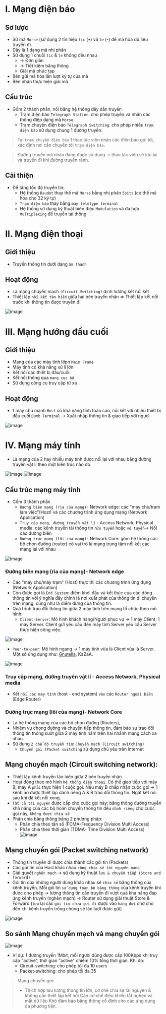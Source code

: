 # I. Mạng điện báo
## Sơ lược
- Sử mã `Morse` (sử dụng 2 tín hiệu  `tic` (•) và `te` (**-**) để mã hóa dữ liệu truyền đi.
- Đây là 1 dạng mã nhị phân
- Sử dụng 1 chuỗi `tic` & `te` không đều nhau
  - -> Đơn giản
  - -> Tiết kiệm băng thông
  - Giải mã phức tạp 
- Bên gửi mã hóa lần lượt ký tự của mã
- Bên nhận thực hiện giải mã
## Cấu trúc
- Gồm 2 thành phần, nối bằng hệ thống dây dẫn truyền
  - Trạm điện báo `Telegraph Station`: cho phép truyền và nhận các thông điệp dạng mã `Morse`
  - Trạm chuyển điện báo `Telegraph Switching`: cho phép nhiều `trạm điện báo` sử dụng chung 1 đường truyền.
> Tại `trạm chuyển điện báo` 1 thao tác viên nhận các điện báo gửi tới, xác định nơi cần chuyển tới `trạm điện báo`.

> Đường truyền nơi nhận đang được sử dụng -> thao tác viên sẽ lưu lại và truyền đi khi đường truyền rãnh.
## Cải thiện
- Để tăng tốc độ truyền tin:
  - Hệ thống `Baudot` thay thế mã `Morse` bằng nhị phân `5bits` (có thể mã hóa cho 32 ký tự)
  - `Trạm điện báo` thay bằng `máy teletype terminal`
  - Hệ thống sử dụng kỹ thuật biến điệu `Modulation` và đa hợp `Multiplexing` để truyền tải thông 
# II. Mạng điện thoại
## Giới thiệu
- Truyền thông tin dưới dạng `âm thanh`
## Hoạt động
- Là mạng chuyển mạch `(Circuit Switching)` định hướng kết nối kết
- Thiết lập `nối kết tận hiến` giữa hai bên truyền nhận
=> Thiết lập kết nối trước khi thông tin được truyền đi

![image](https://user-images.githubusercontent.com/88178841/148788217-d34e3aa2-fcde-4991-b03d-01478b971c4e.png)
# III. Mạng hướng đầu cuối
## Giới thiệu
- Mạng của các máy tính lớpn `Main Frame`
- Máy tính có khả năng xử lí lớn
- Kết nối các thiết bị đầu/cuối
- Kết nối thông qua `mạng cục bộ`
- Sử dụng công cụ truy cập từ xa
## Hoạt động
- 1 máy chủ mạnh `Host` có khả năng tính toán cao, nối kết với nhiều thiết bị đầu cuối `Dumb Terminal`
-> Xuất nhập thông tin & giao tiếp với người 

![image](https://user-images.githubusercontent.com/88178841/148789804-db7458b9-b14c-4098-8ed9-ee8f825cfbdc.png)

# IV. Mạng máy tính
- Là mạng của 2 hay nhiều máy tính được nối lại với nhau bằng đường truyền vật lí theo một kiến trúc nào đó.

![image](https://user-images.githubusercontent.com/88178841/148792310-f6f8e1a0-5b1d-49c4-9bf6-27766ebb166f.png)
![image](https://user-images.githubusercontent.com/88178841/148792352-b8fa7e13-b7d8-44f5-8cab-c174ab50739c.png)

## Cấu trúc mạng máy tính
- Gồm 3 thành phần
  - `Đường biên mạng (rìa của mạng)`- Network edge: các "máy chủ/trạm làm việc"(Host) và các chương trình ứng dụng mạng (Network Application)
  -  `Truy cập mạng, đường truyền vật lí` - Access Network, Physical media: các kênh truyền tải thông tin `hữu tuyến` hoặc `vô tuyến`-> Nối các đường biên
  -  `Đường trục mạng (lõi của mạng)`- Network Core: gồm hệ thống các bộ chọn đường (router) có vai trò là mạng trung tâm nối kết các mạng lại với nhau

![image](https://user-images.githubusercontent.com/88178841/148796357-28e5ac8a-5c1e-4a9c-bd04-6e147a62e4d5.png)

### Đường biên mạng (rìa của mạng)- Network edge
- Các "máy chủ/máy trạm" (Host) thực thi các chương trình ứng dụng (Network Application)
- Còn được gọi là `End System`: điểm khởi đầu và kết thúc của các dòng thông tin với ý nghĩa đây chính là nơi xuất phát của thông tin di chuyển trên mạng, cũng như là điểm dừng của thông tin.
- Quá trình trao đổi thông tin giữa 2 máy tính trên mạng tổ chức theo mô hình:
  - `Client-Server`: Mô hình khách hàng/Người phục vụ
-> 1 máy Client; 1 máy Server. Client gửi yêu cầu đến máy tính Server yêu cầu Server thực hiện công việc.

![image](https://user-images.githubusercontent.com/88178841/148801962-fb875df9-0cec-491f-ae43-dd24cb5bc031.png)

  - `Peer-to-peer`: Mô hình ngang
 -> 1 máy tính vừa là Client vùa là Server. Một số ứng dụng như: [Gnutella](https://filegi.com/tech-term/gnutella-92/), KaZaA.
 
  ![image](https://user-images.githubusercontent.com/88178841/148926476-20da7664-18f1-4fcf-9fd8-fde42be6df3f.png)

### Truy cập mạng, đường truyền vật lí - Access Network, Physical media
- Kết `nối các máy tính` (host - end system) `vào` các `Router ngoài biên` (Edge Router)
### Đường trục mạng (lõi của mạng)- Network Core
- Là hệ thống mạng của các bộ chọn đường (Routers),
- Nhiệm vụ chọng đường và chuyển tiếp thông tin, đảm bảo sự trao đổi thông tin thông suốt giữa 2 máy tính nằm trên hai nhánh mạng cách xa nhau.
- Sử dụng `2 chế độ truyền tin`:
    `Chuyển mạch (Circuit switching)`
   - `Chuyển gói (Packet switching` sử dụng chủ yêu trên Internet
## Mạng chuyển mạch (Circuit switching network):
- Thiết lập kênh truyền tận hiến giữa 2 bên truyền nhận.
- Hoạt động theo mô hình `hệ thống điện thoại`. Có thể giao tiếp với máy B, máy A `phải` thực hiện 1 cuộc gọi. Nếu máy B chấp nhận cuộc gọi -> 1 kênh ảo được thiết lập dành riêng A & B trao đổi thông tin. Ngắt kết nối sau khi đã kết nối xong.
- `Tất cả tài nguyên` được cấp cho cuộc gọi này: băng thông đường truyền khả năng của các bộ hoán chuyển thông tin đều `dành riêng` cho cuộc gọi này, `không được chia sẻ`
- Phân chia băng thông bằng 2 phương pháp:
  - Phân chia theo tần số (FDMA-Frequency Division Multi Access)
  - Phân chia theo thời gian (TDMA- Time Division Multi Access) 
![image](https://user-images.githubusercontent.com/88178841/149615013-f9ef77bc-f560-4fa0-bae7-0d1f7ca21fdf.png)

## Mạng chuyển gói (Packet switching network)
- Thông tin truyền đi được chia thành các gói tin (Packets)
- Các gói tin của Host khác nhau `cùng chia sẻ tài nguyên mạng`
- Giải quyết `nghẽn mạch` -> sử dụng kỹ thuật `lưu & chuyển tiếp (Store and forward)`
- Gói tin của những người dùng khác nhau sẽ `chia sẻ` băng thông của kênh truyền. Mỗi gói tin `sử dụng toàn bộ băng thông` của kênh truyền khi được cho phép -> lượng thông tin cần truyền đi vượt quá khả năng đáp ứng kênh truyền (nghẽn mạch) -> Router sử dụng giải thuật Store & Forward (`lưu` lại các `gói tin chưa gửi đi` được vào `hàng đợi` chờ cho đến khi kênh truyền trống chúng sẽ lần lượt được gửi)

![image](https://user-images.githubusercontent.com/88178841/149615515-0a0fd3c2-ccb3-41ae-a695-2ae7916be957.png)

## So sánh Mạng chuyển mạch và mạng chuyển gói
![image](https://user-images.githubusercontent.com/88178841/149615579-2a5c2b45-26f9-4f64-8a17-d2ab96703e53.png)

- Ví dụ: 1 đường truyền 1Mbit, mỗi người dùng được cấp 100Kbps khi truy cập "active", thời gian "active" chiếm 10% tổng thời gian. Khi đó:
   -  Circuit-switching: cho phép tối đa 10 users
   -  Packet-switching: cho phép tối đa 35 

> Mạng chuyển gói:
>   -  Thích hợp lưu lượng thông tin lớn, cơ chế chia sẻ tài nguyên & không cần thiết lập kết nối
>   Cần cơ chế điều khiến tắt nghẽn và mất dữ liệu
>   Khó đảm bảo băng thông cố định cho các ứng dụng đa phương tiện.
